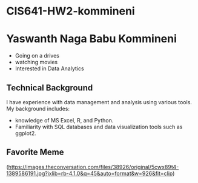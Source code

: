 # CIS641-HW2-kommineni
# Yaswanth Naga Babu Kommineni

- Going on a drives
- watching movies
- Interested in Data Analytics 

## Technical Background

I have experience with data management and analysis using various tools. My background includes:
- knowledge of MS Excel, R, and Python.
- Familiarity with SQL databases and data visualization tools such as ggplot2.

## Favorite Meme
(https://images.theconversation.com/files/38926/original/5cwx89t4-1389586191.jpg?ixlib=rb-4.1.0&q=45&auto=format&w=926&fit=clip)




